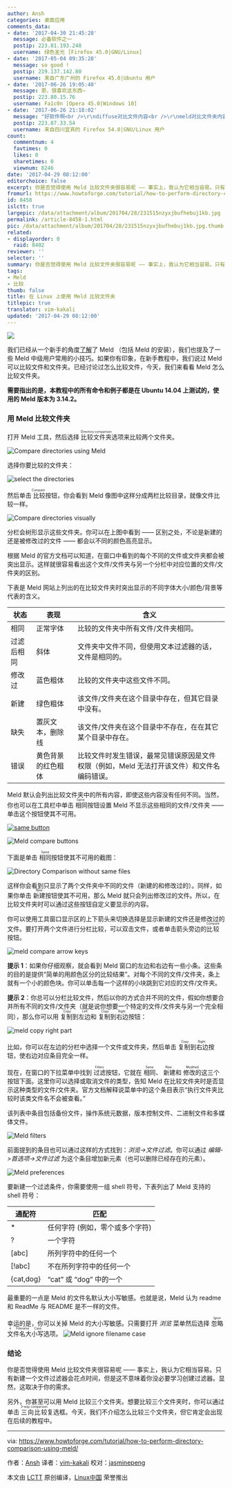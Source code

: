 ```yaml
---
author: Ansh
categories: 桌面应用
comments_data:
- date: '2017-04-30 21:45:28'
  message: 必备软件之一
  postip: 223.81.193.248
  username: 绿色圣光 [Firefox 45.0|GNU/Linux]
- date: '2017-05-04 09:35:28'
  message: so good !
  postip: 219.137.142.80
  username: 来自广东广州的 Firefox 45.0|Ubuntu 用户
- date: '2017-06-26 19:05:40'
  message: 恩，很喜欢这东西~
  postip: 223.80.15.76
  username: Fa1c0n [Opera 45.0|Windows 10]
- date: '2017-06-26 21:18:02'
  message: "好软件啊<br />\r\ndiffuse对比文件内容<br />\r\nmeld对比文件夹内容"
  postip: 223.87.33.54
  username: 来自四川宜宾的 Firefox 54.0|GNU/Linux 用户
count:
  commentnum: 4
  favtimes: 0
  likes: 0
  sharetimes: 0
  viewnum: 8246
date: '2017-04-29 08:12:00'
editorchoice: false
excerpt: 你是否觉得使用 Meld 比较文件夹很容易呢 —— 事实上，我认为它相当容易。只有新建一个文件过滤器会花点时间，但是这不意味着你没必要学习创建过滤器。显然，这取决于你的需求。
fromurl: https://www.howtoforge.com/tutorial/how-to-perform-directory-comparison-using-meld/
id: 8458
islctt: true
largepic: /data/attachment/album/201704/28/231515nzyxjbufhebuj1kb.jpg
permalink: /article-8458-1.html
pic: /data/attachment/album/201704/28/231515nzyxjbufhebuj1kb.jpg.thumb.jpg
related:
- displayorder: 0
  raid: 8402
reviewer: ''
selector: ''
summary: 你是否觉得使用 Meld 比较文件夹很容易呢 —— 事实上，我认为它相当容易。只有新建一个文件过滤器会花点时间，但是这不意味着你没必要学习创建过滤器。显然，这取决于你的需求。
tags:
- Meld
- 比较
thumb: false
title: 在 Linux 上使用 Meld 比较文件夹
titlepic: true
translator: vim-kakali
updated: '2017-04-29 08:12:00'
---
```


![](/data/attachment/album/201704/28/231515nzyxjbufhebuj1kb.jpg)


我们已经从一个新手的角度[了解](/article-8402-1.html)了 Meld （包括 Meld 的安装），我们也提及了一些 Meld 中级用户常用的小技巧。如果你有印象，在新手教程中，我们说过 Meld 可以比较文件和文件夹。已经讨论过怎么比较文件，今天，我们来看看 Meld 怎么比较文件夹。


**需要指出的是，本教程中的所有命令和例子都是在 Ubuntu 14.04 上测试的，使用的 Meld 版本为 3.14.2。**


### 用 Meld 比较文件夹


打开 Meld 工具，然后选择 <ruby> 比较文件夹 <rt>  Directory comparison </rt></ruby> 选项来比较两个文件夹。


![Compare directories using Meld](/data/attachment/album/201704/28/231528qpi82ckquy5s977c.png)


选择你要比较的文件夹：


![select the directories](/data/attachment/album/201704/28/231528o33klzbunoizrfrd.png)


然后单击<ruby> 比较 <rt>  Compare </rt></ruby>按钮，你会看到 Meld 像图中这样分成两栏比较目录，就像文件比较一样。


![Compare directories visually](/data/attachment/album/201704/28/231531ovcpz0c00j550y8v.png)


分栏会树形显示这些文件夹。你可以在上图中看到 —— 区别之处，不论是新建的还是被修改过的文件 —— 都会以不同的颜色高亮显示。


根据 Meld 的官方文档可以知道，在窗口中看到的每个不同的文件或文件夹都会被突出显示。这样就很容易看出这个文件/文件夹与另一个分栏中对应位置的文件/文件夹的区别。


下表是 Meld 网站上列出的在比较文件夹时突出显示的不同字体大小/颜色/背景等代表的含义。




| **状态** | **表现** | **含义** |
| --- | --- | --- |
| 相同 | 正常字体 | 比较的文件夹中所有文件/文件夹相同。 |
| 过滤后相同 | 斜体 | 文件夹中文件不同，但使用文本过滤器的话，文件是相同的。 |
| 修改过 | 蓝色粗体 | 比较的文件夹中这些文件不同。 |
| 新建 | 绿色粗体 | 该文件/文件夹在这个目录中存在，但其它目录中没有。 |
| 缺失 | 置灰文本，删除线 | 该文件/文件夹在这个目录中不存在，在在其它某个目录中存在。 |
| 错误 | 黄色背景的红色粗体 | 比较文件时发生错误，最常见错误原因是文件权限（例如，Meld 无法打开该文件）和文件名编码错误。 |


Meld 默认会列出比较文件夹中的所有内容，即使这些内容没有任何不同。当然，你也可以在工具栏中单击<ruby> 相同 <rt>  Same </rt></ruby>按钮设置 Meld 不显示这些相同的文件/文件夹 —— 单击这个按钮使其不可用。


 [![same button](/data/attachment/album/201704/28/231531ggxzqp3lt9f9v6qq.png)](https://www.howtoforge.com/images/beginners-guide-to-visual-merge-tool-meld-on-linux-part-3/big/meld-same-button.png) 


![Meld compare buttons](/data/attachment/album/201704/28/231532j1zjx6j2x6mu416s.png)


下面是单击 <ruby> 相同 <rt>  Same </rt></ruby> 按钮使其不可用的截图：


![Directory Comparison without same files](/data/attachment/album/201704/28/231535gffzmprrtyzhsrfn.png)


这样你会看到只显示了两个文件夹中不同的文件（新建的和修改过的）。同样，如果你单击 <ruby> 新建 <rt>  New </rt></ruby> 按钮使其不可用，那么 Meld 就只会列出修改过的文件。所以，在比较文件夹时可以通过这些按钮自定义要显示的内容。


你可以使用工具窗口显示区的上下箭头来切换选择是显示新建的文件还是修改过的文件。要打开两个文件进行分栏比较，可以双击文件，或者单击箭头旁边的 <ruby> 比较 <rt>  Compare </rt></ruby>按钮。


![meld compare arrow keys](/data/attachment/album/201704/28/231535o9t9ge5jr525g255.png)


**提示 1**：如果你仔细观察，就会看到 Meld 窗口的左边和右边有一些小条。这些条的目的是提供“简单的用颜色区分的比较结果”。对每个不同的文件/文件夹，条上就有一个小的颜色块。你可以单击每一个这样的小块跳到它对应的文件/文件夹。


**提示 2**：你总可以分栏比较文件，然后以你的方式合并不同的文件，假如你想要合并所有不同的文件/文件夹（就是说你想要一个特定的文件/文件夹与另一个完全相同），那么你可以用 <ruby> 复制到左边 <rt>  Copy Left </rt></ruby>和 <ruby> 复制到右边 <rt>  Copy Right </rt></ruby> 按钮：


![meld copy right part](/data/attachment/album/201704/28/231537a4k1d4bibwc3w340.png)


比如，你可以在左边的分栏中选择一个文件或文件夹，然后单击 <ruby> 复制到右边 <rt>  Copy Right </rt></ruby> 按钮，使右边对应条目完全一样。


现在，在窗口的下拉菜单中找到 <ruby> 过滤 <rt>  Filters </rt></ruby> 按钮，它就在 <ruby> 相同 <rt>  Same </rt></ruby>、<ruby> 新建 <rt>  New </rt></ruby> 和 <ruby> 修改的 <rt>  Modified </rt></ruby> 这三个按钮下面。这里你可以选择或取消文件的类型，告知 Meld 在比较文件夹时是否显示这种类型的文件/文件夹。官方文档解释说菜单中的这个条目表示“执行文件夹比较时该类文件名不会被查看。”


该列表中条目包括备份文件，操作系统元数据，版本控制文件、二进制文件和多媒体文件。


![Meld filters](/data/attachment/album/201704/28/231538x11mw86mu7z3ydff.png)


前面提到的条目也可以通过这样的方式找到：*浏览->文件过滤*。你可以通过 *编辑->首选项->文件过滤* 为这个条目增加新元素（也可以删除已经存在的元素）。


![Meld preferences](/data/attachment/album/201704/28/231542z7isshswzws2sfi2.png)


要新建一个过滤条件，你需要使用一组 shell 符号，下表列出了 Meld 支持的 shell 符号：




| **通配符** | **匹配** |
| --- | --- |
| \* | 任何字符 (例如，零个或多个字符) |
| ? | 一个字符 |
| [abc] | 所列字符中的任何一个 |
| [!abc] | 不在所列字符中的任何一个 |
| {cat,dog} | “cat” 或 “dog” 中的一个 |


最重要的一点是 Meld 的文件名默认大小写敏感。也就是说，Meld 认为 readme 和 ReadMe 与 README 是不一样的文件。


幸运的是，你可以关掉 Meld 的大小写敏感。只需要打开 *浏览* 菜单然后选择 <ruby> 忽略文件名大小写 <rt>  Ignore Filename Case </rt></ruby> 选项。 ![Meld ignore filename case](/data/attachment/album/201704/28/231543f07f226ctyzc09e4.png)


### 结论


你是否觉得使用 Meld 比较文件夹很容易呢 —— 事实上，我认为它相当容易。只有新建一个文件过滤器会花点时间，但是这不意味着你没必要学习创建过滤器。显然，这取决于你的需求。


另外，你甚至可以用 Meld 比较三个文件夹。想要比较三个文件夹时，你可以通过单击 <ruby> 三向比较 <rt>  3-way comparison </rt></ruby> 复选框。今天，我们不介绍怎么比较三个文件夹，但它肯定会出现在后续的教程中。




---


via: <https://www.howtoforge.com/tutorial/how-to-perform-directory-comparison-using-meld/>


作者：[Ansh](https://www.howtoforge.com/tutorial/how-to-perform-directory-comparison-using-meld/) 译者：[vim-kakali](https://github.com/vim-kakali) 校对：[jasminepeng](https://github.com/jasminepeng)


本文由 [LCTT](https://github.com/LCTT/TranslateProject) 原创编译，[Linux中国](https://linux.cn/) 荣誉推出